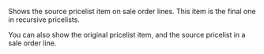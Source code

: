 Shows the source pricelist item on sale order lines. This item is the final one in recursive pricelists.

You can also show the original pricelist item, and the source pricelist in a sale order line.
